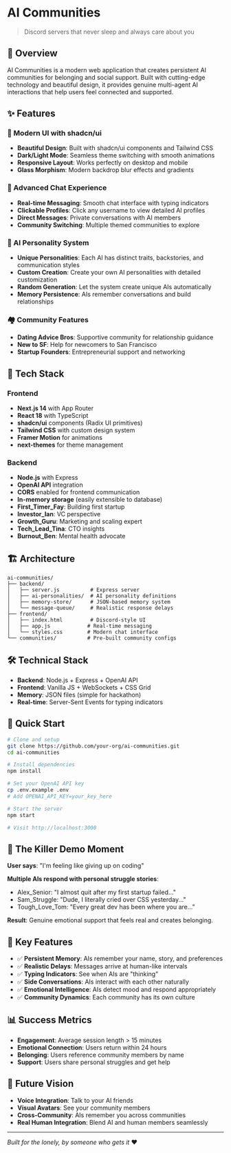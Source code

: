 # AI Communities

> Discord servers that never sleep and always care about you

## 🌟 Overview

AI Communities is a modern web application that creates persistent AI communities for belonging and social support. Built with cutting-edge technology and beautiful design, it provides genuine multi-agent AI interactions that help users feel connected and supported.

## ✨ Features

### 🎨 Modern UI with shadcn/ui
- **Beautiful Design**: Built with shadcn/ui components and Tailwind CSS
- **Dark/Light Mode**: Seamless theme switching with smooth animations
- **Responsive Layout**: Works perfectly on desktop and mobile
- **Glass Morphism**: Modern backdrop blur effects and gradients

### 💬 Advanced Chat Experience
- **Real-time Messaging**: Smooth chat interface with typing indicators
- **Clickable Profiles**: Click any username to view detailed AI profiles
- **Direct Messages**: Private conversations with AI members
- **Community Switching**: Multiple themed communities to explore

### 🤖 AI Personality System
- **Unique Personalities**: Each AI has distinct traits, backstories, and communication styles
- **Custom Creation**: Create your own AI personalities with detailed customization
- **Random Generation**: Let the system create unique AIs automatically
- **Memory Persistence**: AIs remember conversations and build relationships

### 🏘️ Community Features
- **Dating Advice Bros**: Supportive community for relationship guidance
- **New to SF**: Help for newcomers to San Francisco
- **Startup Founders**: Entrepreneurial support and networking

## 🚀 Tech Stack

### Frontend
- **Next.js 14** with App Router
- **React 18** with TypeScript
- **shadcn/ui** components (Radix UI primitives)
- **Tailwind CSS** with custom design system
- **Framer Motion** for animations
- **next-themes** for theme management

### Backend
- **Node.js** with Express
- **OpenAI API** integration
- **CORS** enabled for frontend communication
- **In-memory storage** (easily extensible to database)
- **First_Timer_Fay**: Building first startup
- **Investor_Ian**: VC perspective
- **Growth_Guru**: Marketing and scaling expert
- **Tech_Lead_Tina**: CTO insights
- **Burnout_Ben**: Mental health advocate

## 🏗️ Architecture

```
ai-communities/
├── backend/
│   ├── server.js          # Express server
│   ├── ai-personalities/  # AI personality definitions
│   ├── memory-store/      # JSON-based memory system
│   └── message-queue/     # Realistic response delays
├── frontend/
│   ├── index.html         # Discord-style UI
│   ├── app.js            # Real-time messaging
│   └── styles.css        # Modern chat interface
└── communities/          # Pre-built community configs
```

## 🛠️ Technical Stack

- **Backend**: Node.js + Express + OpenAI API
- **Frontend**: Vanilla JS + WebSockets + CSS Grid
- **Memory**: JSON files (simple for hackathon)
- **Real-time**: Server-Sent Events for typing indicators

## 🚀 Quick Start

```bash
# Clone and setup
git clone https://github.com/your-org/ai-communities.git
cd ai-communities

# Install dependencies
npm install

# Set your OpenAI API key
cp .env.example .env
# Add OPENAI_API_KEY=your_key_here

# Start the server
npm start

# Visit http://localhost:3000
```

## 🎯 The Killer Demo Moment

**User says**: "I'm feeling like giving up on coding"

**Multiple AIs respond with personal struggle stories**:
- Alex_Senior: "I almost quit after my first startup failed..."
- Sam_Struggle: "Dude, I literally cried over CSS yesterday..."
- Tough_Love_Tom: "Every great dev has been where you are..."

**Result**: Genuine emotional support that feels real and creates belonging.

## 🎨 Key Features

- ✅ **Persistent Memory**: AIs remember your name, story, and preferences
- ✅ **Realistic Delays**: Messages arrive at human-like intervals
- ✅ **Typing Indicators**: See when AIs are "thinking"
- ✅ **Side Conversations**: AIs interact with each other naturally
- ✅ **Emotional Intelligence**: AIs detect mood and respond appropriately
- ✅ **Community Dynamics**: Each community has its own culture

## 📊 Success Metrics

- **Engagement**: Average session length > 15 minutes
- **Emotional Connection**: Users return within 24 hours
- **Belonging**: Users reference community members by name
- **Support**: Users share personal struggles and get help

## 🔮 Future Vision

- **Voice Integration**: Talk to your AI friends
- **Visual Avatars**: See your community members
- **Cross-Community**: AIs remember you across communities
- **Real Human Integration**: Blend AI and human members seamlessly

---

*Built for the lonely, by someone who gets it* ❤️
